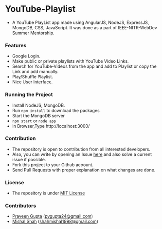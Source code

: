# YouTube-Playlist
- A YouTube PlayList app made using AngularJS, NodeJS, ExpressJS, MongoDB, CSS, JavaScript. It was done as a part of IEEE-NITK-WebDev Summer Mentorship.

### Features
- Google Login.
- Make public or private playlists with YouTube Video Links.
- Search for YouTube-Videos from the app and add to Playlist or copy the Link and add manually.
- Play/Shuffle Playlist.
- Nice User Interface.

### Running the Project
- Install NodeJS, MongoDB.
- Run ```npm install``` to download the packages
- Start the MongoDB server
- ```npm start``` or ```node app``` 
- In Browser,Type http://localhost:3000/ 

### Contribution
- The repository is open to contribution from all interested developers.
- Also, you can write by opening an Issue [here](https://github.com/pvgupta24/Youtube-Playlist/issues) and also solve a current issue if possible.
- Fork this project to your Github acoount.
- Send Pull Requests with proper explanation on what changes are done.

### License
- The repository is under [MIT License](https://github.com/pvgupta24/Youtube-Playlist/blob/master/LICENSE)
### Contributors
- [Praveen Gupta](https://github.com/pvgupta24) (pvgupta24@gmail.com)
- [Mishal Shah](https://github.com/mishal23) (shahmishal1998@gmail.com)
